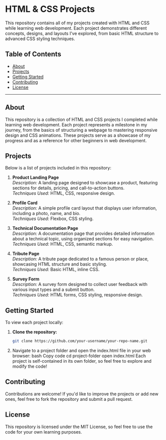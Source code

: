 # HTML & CSS Projects

This repository contains all of my projects created with HTML and CSS while learning web development. Each project demonstrates different concepts, designs, and layouts I've explored, from basic HTML structure to advanced CSS styling techniques.

## Table of Contents

- [About](#about)
- [Projects](#projects)
- [Getting Started](#getting-started)
- [Contributing](#contributing)
- [License](#license)

---

## About

This repository is a collection of HTML and CSS projects I completed while learning web development. Each project represents a milestone in my journey, from the basics of structuring a webpage to mastering responsive design and CSS animations. These projects serve as a showcase of my progress and as a reference for other beginners in web development.

## Projects

Below is a list of projects included in this repository:

1. **Product Landing Page**  
   *Description:* A landing page designed to showcase a product, featuring sections for details, pricing, and call-to-action buttons.  
   *Techniques Used:* HTML, CSS, responsive design.

2. **Profile Card**  
   *Description:* A simple profile card layout that displays user information, including a photo, name, and bio.  
   *Techniques Used:* Flexbox, CSS styling.

3. **Technical Documentation Page**  
   *Description:* A documentation page that provides detailed information about a technical topic, using organized sections for easy navigation.  
   *Techniques Used:* HTML, CSS, semantic markup.

4. **Tribute Page**  
   *Description:* A tribute page dedicated to a famous person or place, showcasing HTML structure and basic styling.  
   *Techniques Used:* Basic HTML, inline CSS.

5. **Survey Form**  
   *Description:* A survey form designed to collect user feedback with various input types and a submit button.  
   *Techniques Used:* HTML forms, CSS styling, responsive design.

## Getting Started

To view each project locally:

1. **Clone the repository:**
   ```bash
   git clone https://github.com/your-username/your-repo-name.git

2. Navigate to a project folder and open the index.html file in your web browser:
  bash
  Copy code
  cd project-folder
  open index.html
  Each project is self-contained in its own folder, so feel free to explore and modify the code!

## Contributing
Contributions are welcome! If you'd like to improve the projects or add new ones, feel free to fork the repository and submit a pull request.

## License
This repository is licensed under the MIT License, so feel free to use the code for your own learning purposes.
